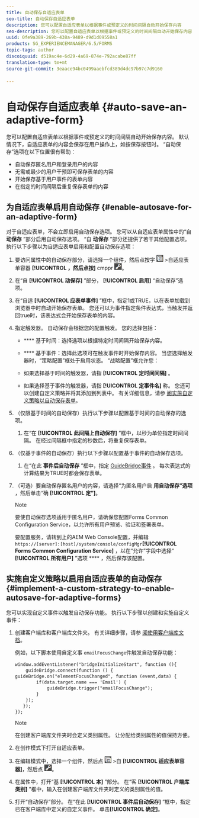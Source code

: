 ```yaml
---
title: 自动保存自适应表单
seo-title: 自动保存自适应表单
description: 您可以配置自适应表单以根据事件或预定义的时间间隔自动开始保存内容
seo-description: 您可以配置自适应表单以根据事件或预定义的时间间隔自动开始保存内容
uuid: 0fe9a389-269b-438a-9489-d9d1d09558a1
products: SG_EXPERIENCEMANAGER/6.5/FORMS
topic-tags: author
discoiquuid: d519ac4e-6d29-4a69-874e-792acabe87ff
translation-type: tm+mt
source-git-commit: 3eaace94bc0499aaebfcd389d4dc97b97c7d9160

---
```



# 自动保存自适应表单 {#auto-save-an-adaptive-form}

您可以配置自适应表单以根据事件或预定义的时间间隔自动开始保存内容。 默认情况下，自适应表单的内容会保存在用户操作上，如按保存按钮时。 “自动保存”选项在以下位置很有帮助：

* 自动保存匿名用户和登录用户的内容
* 无需或最少的用户干预即可保存表单的内容
* 开始保存基于用户事件的表单内容
* 在指定的时间间隔后重复保存表单的内容

## 为自适应表单启用自动保存 {#enable-autosave-for-an-adaptive-form}

对于自适应表单，不会立即启用自动保存选项。 您可以从自适应表单属性中的“自 **动保存** ”部分启用自动保存选项。 “自 **动保存** ”部分还提供了若干其他配置选项。 执行以下步骤以为自适应表单启用和配置自动保存选项：

1. 要访问属性中的自动保存部分，请选择一个组件，然后点按字 ![段级别](assets/field-level.png) >自适应表单容器 **[!UICONTROL ，然后点按]** cmppr ![](assets/cmppr.png)。
1. 在“自 **[!UICONTROL 动保存]** ”部分， **[!UICONTROL 启用]** “自动保存”选项。
1. 在“自适 **[!UICONTROL 应表单事件]** ”框中，指定1或TRUE，以在表单加载到浏览器中时自动开始保存表单。 您还可以为事件指定条件表达式，当触发并返回true时，该表达式会开始保存表单的内容。
1. 指定触发器。 自动保存会根据您的配置触发。 您的选择包括：

   * **** 基于时间：选择选项以根据特定时间间隔开始保存内容。
   * **** 基于事件：选择此选项可在触发事件时开始保存内容。
   当您选择触发器时，“策略配置”框处于启用状态。 “战略配置”框允许您：

   * 如果选择基于时间的触发器，请指 **[!UICONTROL 定时间间隔]** 。
   * 如果选择基于事件的触发器，请指 **[!UICONTROL 定事件名]** 称。
   您还可以创建自定义策略并将其添加到列表中。 有关详细信息，请参 [阅实施自定义策略以自动保存表单](/help/forms/using/auto-save-an-adaptive-form.md#p-implement-a-custom-strategy-to-enable-autosave-for-adaptive-forms-p)。

1. （仅限基于时间的自动保存）执行以下步骤以配置基于时间的自动保存的选项。

   1. 在“在 **[!UICONTROL 此间隔上自动保存]** ”框中，以秒为单位指定时间间隔。 在经过间隔框中指定的秒数后，将重复保存表单。

1. （仅基于事件的自动保存）执行以下步骤以配置基于事件的自动保存选项。

   1. 在“在此 **事件后自动保存** ”框中，指定 [GuideBridge事件](https://helpx.adobe.com/aem-forms/6/javascript-api/GuideBridge.html) 。 每次表达式的计算结果为TRUE时都会保存表单。

1. （可选）要自动保存匿名用户的内容，请选择“为匿名用户启 **用自动保存”选项** ，然后单击“确 **[!UICONTROL 定”]**。

   >[!NOTE]
   >
   >要使自动保存选项适用于匿名用户，请确保您配置Forms Common Configuration Service，以允许所有用户预览、验证和签署表单。
   >
   >要配置服务，请转到上的AEM Web Console配置，并编辑 `https://[server]:[host]/system/console/configMgr`**[!UICONTROL Forms Common Configuration Service]** ，以在“允许”字段中选择“ **[!UICONTROL 所有用户]** ”选项 **** ，然后保存该配置。

## 实施自定义策略以启用自适应表单的自动保存 {#implement-a-custom-strategy-to-enable-autosave-for-adaptive-forms}

您可以实现自定义事件以触发自动保存功能。 执行以下步骤以创建和实施自定义事件：

1. 创建客户端库和客户端库文件夹。 有关详细步骤，请参 [阅使用客户端库文档](/help/sites-developing/clientlibs.md)。

   例如，以下脚本使用自定义事 `emailFocusChange`件触发自动保存功能：

   ```
   window.addEventListener("bridgeInitializeStart", function (){
       guideBridge.connect(function () { guideBridge.on("elementFocusChanged", function (event,data) {
           if(data.target.name === 'Email') {
               guideBridge.trigger("emailFocusChange");
           }
       });
      });
   });
   ```

   >[!NOTE]
   >
   >在创建客户端库文件夹时会定义类别属性。 让分配给类别属性的值保持方便。

1. 在创作模式下打开自适应表单。

1. 在编辑模式中，选择一个组件，然后点 ![按字段级别](assets/field-level.png) >自 **[!UICONTROL 适应表单容器]**，然后点 ![按cmppr](assets/cmppr.png)。
1. 在属性中，打开“基 **[!UICONTROL 本]** ”部分。 在“客 **[!UICONTROL 户端库类别]** ”框中，输入在创建客户端库文件夹时定义的类别属性的值。
1. 打开“自动保存”部分。 在“在此 **[!UICONTROL 事件后自动保存]** ”框中，指定已在客户端库中定义的自定义事件。 单击&#x200B;**[!UICONTROL 确定]**。

